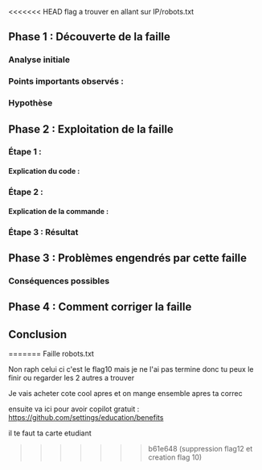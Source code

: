 <<<<<<< HEAD
flag a trouver en allant sur IP/robots.txt

## Phase 1 : Découverte de la faille

### Analyse initiale

### Points importants observés :

### Hypothèse


## Phase 2 : Exploitation de la faille

### Étape 1 :

#### Explication du code :

### Étape 2 :

#### Explication de la commande :

### Étape 3 : Résultat

## Phase 3 : Problèmes engendrés par cette faille

### Conséquences possibles

## Phase 4 : Comment corriger la faille



## Conclusion
=======
Faille robots.txt

Non raph celui ci c'est le flag10 mais je ne l'ai pas termine donc tu peux le finir ou regarder les 2 autres a trouver

Je vais acheter cote cool apres et on mange ensemble apres ta correc

ensuite va ici pour avoir copilot gratuit : https://github.com/settings/education/benefits

il te faut ta carte etudiant

>>>>>>> b61e648 (suppression flag12 et creation flag 10)
